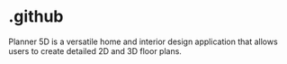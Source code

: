 # .github
Planner 5D is a versatile home and interior design application that allows users to create detailed 2D and 3D floor plans.
